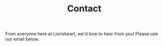 ---
title: Contact
palette:
  - main: 
    secondary: 
    text: 
translate:
  - startx: 
    endx: 
    starty: 
    endy: 
wave: "M0,192L80,202.7C160,213,320,235,480,229.3C640,224,800,192,960,181.3C1120,171,1280,181,1360,186.7L1440,192L1440,320L1360,320C1280,320,1120,320,960,320C800,320,640,320,480,320C320,320,160,320,80,320L0,320Z"
body: >-
    From everyone here at Lionsheart, we'd love to hear from you! Please use our email below.
---